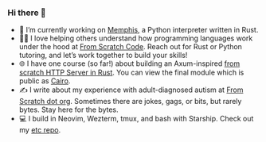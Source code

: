 ### Hi there 👋

- 🔭 I’m currently working on [Memphis](https://github.com/JonesBeach/memphis), a Python interpreter written in Rust.
- 👨‍🎓 I love helping others understand how programming languages work under the hood at [From Scratch Code](https://fromscratchcode.com/). Reach out for Rust or Python tutoring, and let’s work together to build your skills!
- 🌐 I have one course (so far!) about building an Axum-inspired [from scratch HTTP Server in Rust](https://fromscratchcode.com/courses/). You can view the final module which is public as [Cairo](https://github.com/JonesBeach/cairo).
- ✍️ I write about my experience with adult-diagnosed autism at [From Scratch dot org](https://fromscratchdotorg.substack.com/). Sometimes there are jokes, gags, or bits, but rarely bytes. Stay here for the bytes.
- 💻 I build in Neovim, Wezterm, tmux, and bash with Starship. Check out my [etc repo](https://github.com/JonesBeach/etc).
